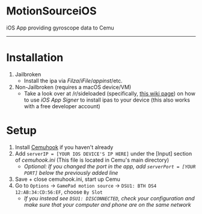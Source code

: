 # MotionSourceiOS
iOS App providing gyroscope data to Cemu

---

# Installation

1. Jailbroken
   * Install the ipa via *Filza*/*iFile*/*appinst*/etc.
2. Non-Jailbroken (requires a macOS device/VM)
   * Take a look over at /r/sideloaded (specifically, [this wiki page](https://old.reddit.com/r/sideloaded/wiki/ipasigning)) on how to use *iOS App Signer* to install ipas to your device (this also works with a free developer account)

# Setup

1. Install [Cemuhook](https://cemuhook.sshnuke.net/) if you haven't already
2. Add `serverIP = [YOUR IOS DEVICE'S IP HERE]` under the [Input] section of *cemuhook.ini* (This file is located in Cemu's main directory)
   * *Optional: If you changed the port in the app, add `serverPort = [YOUR PORT]` below the previously added line*
3. Save + close cemuhook.ini, start up Cemu
4. Go to `Options` -> `GamePad motion source` -> `DSU1: BTH DS4 12:AB:34:CD:56:EF`, choose `By Slot`
   * *If you instead see `DSU1: DISCONNECTED`, check your configuration and make sure that your computer and phone are on the same network*
